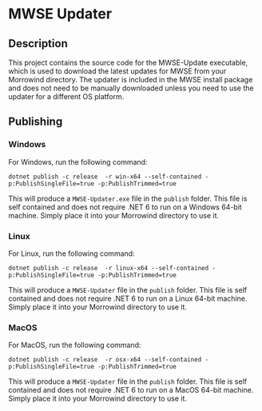 # MWSE Updater
## Description
This project contains the source code for the MWSE-Update executable, which is used to download the latest updates for MWSE from your Morrowind directory. The updater is included in the MWSE install package and does not need to be manually downloaded unless you need to use the updater for a different OS platform.
## Publishing
### Windows
For Windows, run the following command:
```
dotnet publish -c release  -r win-x64 --self-contained -p:PublishSingleFile=true -p:PublishTrimmed=true
```

This will produce a `MWSE-Updater.exe` file in the `publish` folder. This file is self contained and does not require .NET 6 to run on a Windows 64-bit machine. Simply place it into your Morrowind directory to use it.

### Linux
For Linux, run the following command:
```
dotnet publish -c release  -r linux-x64 --self-contained -p:PublishSingleFile=true -p:PublishTrimmed=true
```

This will produce a `MWSE-Updater` file in the `publish` folder. This file is self contained and does not require .NET 6 to run on a Linux 64-bit machine. Simply place it into your Morrowind directory to use it.

### MacOS
For MacOS, run the following command:
```
dotnet publish -c release  -r osx-x64 --self-contained -p:PublishSingleFile=true -p:PublishTrimmed=true
```

This will produce a `MWSE-Updater` file in the `publish` folder. This file is self contained and does not require .NET 6 to run on a MacOS 64-bit machine. Simply place it into your Morrowind directory to use it.
